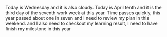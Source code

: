 Today is Wednesday and it is also cloudy. Today is April tenth and it is the third day of the seventh work week at this year. Time passes quickly, this year passed about one in seven and I need to review my plan in this weekend. and I also need to checkout my learning result, I need to have finish my milestone in this year